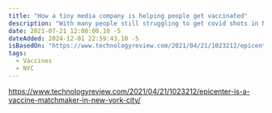 ```yaml
---
title: "How a tiny media company is helping people get vaccinated"
description: "With many people still struggling to get covid shots in New York, one local newsletter has been acting as a vaccine matchmaker."
date: 2021-07-21 12:00:00.10 -5
dateAdded: 2024-12-01 22:59:43.10 -5
isBasedOn: "https://www.technologyreview.com/2021/04/21/1023212/epicenter-is-a-vaccine-matchmaker-in-new-york-city/"
tags:
  - Vaccines
  - NYC
---
```


https://www.technologyreview.com/2021/04/21/1023212/epicenter-is-a-vaccine-matchmaker-in-new-york-city/
